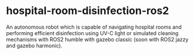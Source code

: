 # hospital-room-disinfection-ros2
An autonomous robot which is capable of navigating hospital rooms and performing efficient disinfection using UV-C light or simulated cleaning mechanisms with ROS2 humble with gazebo classic (soon with ROS2 jazzy and gazebo harmonic).
